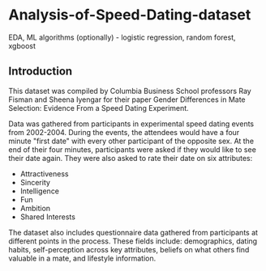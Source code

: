 # Analysis-of-Speed-Dating-dataset
EDA, ML algorithms (optionally) - logistic regression, random forest, xgboost
## Introduction
This dataset was compiled by Columbia Business School professors Ray Fisman and Sheena Iyengar for their paper Gender Differences in Mate Selection: Evidence From a Speed Dating Experiment.

Data was gathered from participants in experimental speed dating events from 2002-2004. During the events, the attendees would have a four minute "first date" with every other participant of the opposite sex. At the end of their four minutes, participants were asked if they would like to see their date again. They were also asked to rate their date on six attributes:

- Attractiveness
- Sincerity
- Intelligence
- Fun
- Ambition
- Shared Interests

The dataset also includes questionnaire data gathered from participants at different points in the process. These fields include: demographics, dating habits, self-perception across key attributes, beliefs on what others find valuable in a mate, and lifestyle information.
